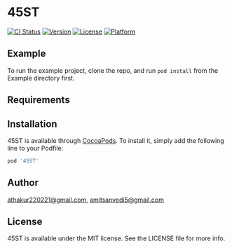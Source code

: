 # 45ST

[![CI Status](https://img.shields.io/travis/athakur220221@gmail.com/45ST.svg?style=flat)](https://travis-ci.org/athakur220221@gmail.com/45ST)
[![Version](https://img.shields.io/cocoapods/v/45ST.svg?style=flat)](https://cocoapods.org/pods/45ST)
[![License](https://img.shields.io/cocoapods/l/45ST.svg?style=flat)](https://cocoapods.org/pods/45ST)
[![Platform](https://img.shields.io/cocoapods/p/45ST.svg?style=flat)](https://cocoapods.org/pods/45ST)

## Example

To run the example project, clone the repo, and run `pod install` from the Example directory first.

## Requirements

## Installation

45ST is available through [CocoaPods](https://cocoapods.org). To install
it, simply add the following line to your Podfile:

```ruby
pod '45ST'
```

## Author

athakur220221@gmail.com, amitsanvedi5@gmail.com

## License

45ST is available under the MIT license. See the LICENSE file for more info.
